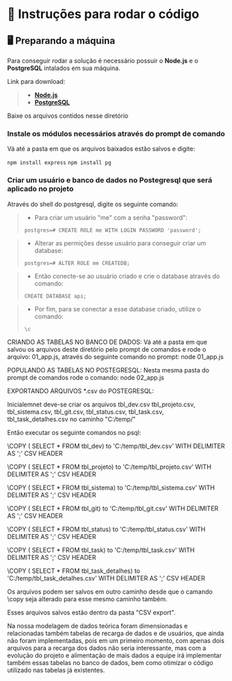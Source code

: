 # 📄 Instruções para rodar o código

## 🖥️ Preparando a máquina

Para conseguir rodar a solução é necessário possuir o __Node.js__ e o __PostgreSQL__ intalados em sua máquina.

Link para download:

> * [__Node.js__](https://nodejs.org/en/download/)
> * [__PostgreSQL__](https://www.postgresql.org/download/)

Baixe os arquivos contidos nesse diretório

### Instale os módulos necessários através do prompt de comando 

Vá até a pasta em que os arquivos baixados estão salvos e digite:

`npm install express`
`npm install pg` 


### Criar um usuário e banco de dados no Postegresql que será aplicado no projeto

Através do shell do postgresql, digite os seguinte comando:

> * Para criar um usuário "me" com a senha "password":
> 
> `postgres=# CREATE ROLE me WITH LOGIN PASSWORD 'password';`

> * Alterar as permições desse usuário para conseguir criar um database:
> 
> `postgres=# ALTER ROLE me CREATEDB;`

> * Então conecte-se ao usuário criado e crie o database através do comando:
> 
> `CREATE DATABASE api;`

> * Por fim, para se conectar a esse database criado, utilize o comando:
>
> `\c`


CRIANDO AS TABELAS NO BANCO DE DADOS:
Vá até a pasta em que salvou os arquivos deste diretório pelo prompt de comandos e rode o arquivo: 01_app.js, através do seguinte comando no prompt:
node 01_app.js


POPULANDO AS TABELAS NO POSTEGRESQL:
Nesta mesma pasta do prompt de comandos rode o comando:
node 02_app.js


EXPORTANDO ARQUIVOS *.csv do POSTEGRESQL:

Inicialemnet deve-se criar os arquivos tbl_dev.csv tbl_projeto.csv, tbl_sistema.csv, tbl_git.csv, tbl_status.csv, tbl_task.csv, tbl_task_detalhes.csv no caminho "C:/temp/"

Então executar os seguinte comandos no psql:

\COPY ( SELECT * FROM tbl_dev)  to 'C:/temp/tbl_dev.csv'  WITH DELIMITER AS ';' CSV HEADER

\COPY ( SELECT * FROM tbl_projeto)  to 'C:/temp/tbl_projeto.csv'  WITH DELIMITER AS ';' CSV HEADER

\COPY ( SELECT * FROM tbl_sistema)  to 'C:/temp/tbl_sistema.csv'  WITH DELIMITER AS ';' CSV HEADER

\COPY ( SELECT * FROM tbl_git)  to 'C:/temp/tbl_git.csv'  WITH DELIMITER AS ';' CSV HEADER

\COPY ( SELECT * FROM tbl_status)  to 'C:/temp/tbl_status.csv'  WITH DELIMITER AS ';' CSV HEADER

\COPY ( SELECT * FROM tbl_task)  to 'C:/temp/tbl_task.csv'  WITH DELIMITER AS ';' CSV HEADER

\COPY ( SELECT * FROM tbl_task_detalhes)  to 'C:/temp/tbl_task_detalhes.csv'  WITH DELIMITER AS ';' CSV HEADER


Os arquivos podem ser salvos em outro caminho desde que o camando \copy seja alterado para esse mesmo caminho também.

Esses arquivos salvos estão dentro da pasta "CSV export".



Na nossa modelagem de dados teórica foram dimensionadas e relacionadas também tabelas de recarga de dados e de usuários, que ainda não foram implementadas, pois em um primeiro momento, com apenas dois arquivos para a recarga dos dados não seria interessante, mas com a evolução do projeto e alimentação de mais dados a equipe irá implementar também essas tabelas no banco de dados, bem como otimizar o código utilizado nas tabelas já existentes. 



